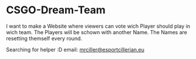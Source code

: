 # CSGO-Dream-Team
I want to make a Website where viewers can vote wich Player should play in wich team.
The Players will be schown with another Name.
The Names are resetting themself every round.

Searching for helper :D
email: mrciller@esportcillerian.eu
